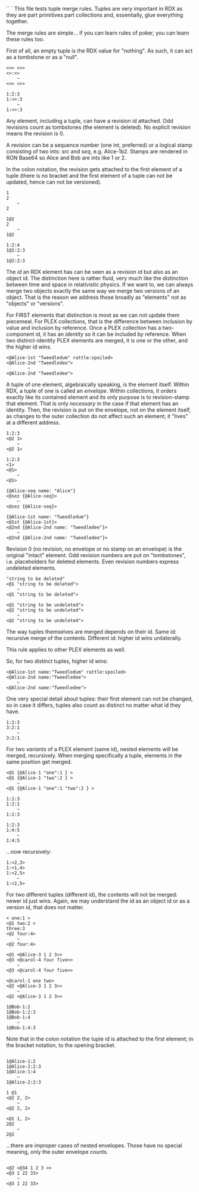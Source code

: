 `` `
This file tests tuple merge rules.
Tuples are very important in RDX as they are part primitives
part collections and, essentially, glue everything together.

The merge rules are simple... if you can learn rules of poker,
you can learn these rules too.

First of all, an empty tuple is the RDX value for "nothing".
As such, it can act as a tombstone or as a "null".
```
<<> <>>
<>:<>
    ~
<<> <>>

1:2:3
1:<>:3
    ~
1:<>:3

```
Any element, including a tuple, can have a revision id attached.
Odd revisions count as tombstones (the element is deleted).
No explicit revision means the revision is 0.

A revision can be a sequence number (one int, preferred) or
a logical stamp consisting of two ints: *src* and *seq*,  e.g.
Alice-1b2. Stamps are rendered in RON Base64 so Alice and
Bob are ints like 1 or 2.

In the colon notation, the revision gets attached to the first
element of a tuple (there is no bracket and the first element
of a tuple can not be updated, hence can not be versioned).
```
1
2
    ~
2

1@2
2
    ~
1@2

1:2:4
1@2:2:3
    ~
1@2:2:3

```
The *id* an RDX element has can be seen as a revision id but
also as an object id. The distinction here is rather fluid,
very much like the distinction between time and space in
relativistic physics. If we want to, we can always merge
two objects exactly the same way we merge two versions of
an object. That is the reason we address those broadly as
"elements" not as "objects" or "versions".

For FIRST elements that distinction is moot as we can not
update them piecemeal. For PLEX collections, that is the
difference between inclusion by value and inclusion by
reference. Once a PLEX collection has a two-component id,
it has an *identity* so it can be included by reference.
When two distinct-identity PLEX elements are merged, it
is one or the other, and the higher id wins.
```
<@Alice-1st "Tweedledum" rattle:spoiled>
<@Alice-2nd "Tweedledee">
        ~
<@Alice-2nd "Tweedledee">

```
A tuple of one element, algebraically speaking, is the element
itself. Within RDX, a tuple of one is called an *envelope*.
Within collections, it orders exactly like its contained element
and its only purpose is to revision-stamp that element. That is
only *necessary* in the case if that element has an identity.
Then, the revision is put on the envelope, not on the element
itself, as changes to the outer collection do not affect such
an element; it "lives" at a different address.

```
1:2:3
<@2 1>
    ~
<@2 1>

1:2:3
<1>
<@1>
    ~
<@1>

{@Alice-seq name: "Alice"}
<@sez {@Alice-seq}>
    ~
<@sez {@Alice-seq}>

{@Alice-1st name: "Tweedledum"}
<@1st {@Alice-1st}>
<@2nd {@Alice-2nd name: "Tweedledee"}>
    ~
<@2nd {@Alice-2nd name: "Tweedledee"}>

```
Revision 0 (no revision, no envelope or no stamp on an envelope)
is the original "intact" element. Odd revision numbers are put
on "tombstones", i.e. placeholders for deleted elements.
Even revision numbers express undeleted elements.
```
"string to be deleted"
<@1 "string to be deleted">
    ~
<@1 "string to be deleted">

<@1 "string to be undeleted">
<@2 "string to be undeleted">
    ~
<@2 "string to be undeleted">

```
The way tuples themselves are merged depends on their id.
Same id: recursive merge of the contents.
Different id: higher id wins unilaterally.

This rule applies to other PLEX elements as well.

So, for two distinct tuples, higher id wins:
```
<@Alice-1st name:"Tweedledum" rattle:spoiled>
<@Alice-2nd name:"Tweedledee">
    ~
<@Alice-2nd name:"Tweedledee">

```
One very special detail about tuples: their first element can not
be changed, so in case it differs, tuples also count as distinct
no matter what id they have.
```
1:2:3
3:2:1
    ~
3:2:1
```
For two *variants* of a PLEX element (same id), nested elements
will be merged, recursively. When merging specifically a tuple,
elements in the same position get merged.
```
<@1 {@Alice-1 "one":1 } >
<@1 {@Alice-1 "two":2 } >
    ~
<@1 {@Alice-1 "one":1 "two":2 } >

1:1:3
1:2:1
    ~
1:2:3

1:2:3
1:4:5
    ~
1:4:5

```
...now recursively:
```
1:<2,3>
1:<1,4>
1:<2,5>
    ~
1:<2,5>

```
For two different tuples (different id), the contents will not
be merged: newer id just wins. Again, we may understand the id
as an object id or as a version id, that does not matter.
```
< one:1 >
<@1 two:2 >
three:3
<@2 four:4>
    ~
<@2 four:4>

<@1 <@Alice-3 1 2 3>>
<@3 <@carol-4 four five>>
    ~
<@3 <@carol-4 four five>>

<@carol-1 one two>
<@2 <@Alice-3 1 2 3>>
    ~
<@2 <@Alice-3 1 2 3>>

1@Bob-1:2
1@Bob-1:2:3
1@Bob-1:4
    ~
1@Bob-1:4:3

```
Note that in the colon notation the tuple id
is attached to the first element; in the bracket notation, to the
opening bracket.
```

1@Alice-1:2
1@Alice-2:2:3
1@Alice-1:4
    ~
1@Alice-2:2:3

1 @1
<@2 2, 2>
    ~
<@2 2, 2>

<@1 1, 2>
2@2
    ~
2@2

```
...there are improper cases of nested envelopes. Those have no
special meaning, only the outer envelope counts.
```

<@2 <@34 1 2 3 >>
<@3 1 22 33>
    ~
<@3 1 22 33>
